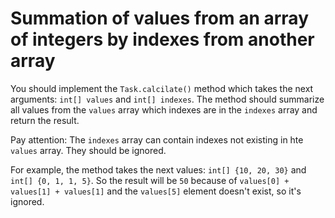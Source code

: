 # Summation of values from an array of integers by indexes from another array

You should implement the `Task.calcilate()` method which takes the next arguments: `int[] values` and `int[] indexes`.
The method should summarize all values from the `values` array which indexes are in the `indexes` array and return the
result.

Pay attention: The `indexes` array can contain indexes not existing in hte `values` array. They should be ignored.

For example, the method takes the next values: `int[] {10, 20, 30}` and `int[] {0, 1, 1, 5}`. So the result will be `50`
because of `values[0] + values[1] + values[1]` and the `values[5]` element doesn't exist, so it's ignored.